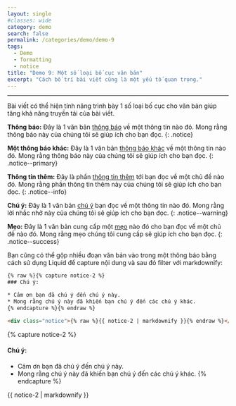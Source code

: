 ```yaml
---
layout: single
#classes: wide
category: demo
search: false
permalink: /categories/demo/demo-9
tags:
  - Demo 
  - formatting
  - notice
title: "Demo 9: Một số loại bố cục văn bản"
excerpt: "Cách bố trí bài viết cũng là một yếu tố quan trọng." 
---
```

---
Bài viết có thể hiện tính năng trình bày 1 số loại bố cục cho văn bản giúp tăng khả năng truyền tải của bài viết.

**Thông báo:** Đây là 1 văn bản [thông báo](#) về một thông tin nào đó. Mong rằng thông báo này của chúng tôi sẽ giúp ích cho bạn đọc.
{: .notice}

**Một thông báo khác:** Đây là 1 văn bản [thông báo khác](#) về một thông tin nào đó. Mong rằng thông báo này của chúng tôi sẽ giúp ích cho bạn đọc.
{: .notice--primary}

**Thông tin thêm:** Đây là phần [thông tin thêm](#) tới bạn đọc về một chủ đề nào đó. Mong rằng phần thông tin thêm này của chúng tôi sẽ giúp ích cho bạn đọc.
{: .notice--info}

**Chú ý:** Đây là 1 văn bản [chú ý](#) bạn đọc về một thông tin nào đó. Mong rằng lời nhắc nhở này của chúng tôi sẽ giúp ích cho bạn đọc.
{: .notice--warning}

**Mẹo:** Đây là 1 văn bản cung cấp một [mẹo](#) nào đó cho bạn đọc về một chủ đề nào đó. Mong rằng mẹo chúng tôi cung cấp sẽ giúp ích cho bạn đọc.
{: .notice--success}

Bạn cũng có thể gộp nhiều đoạn văn bản vào trong một thông báo bằng cách sử dụng Liquid để capture nội dung và sau đó filter với markdownify:

```html
{% raw %}{% capture notice-2 %}
### Chú ý:

* Cảm ơn bạn đã chú ý đến chú ý này.
* Mong rằng chú ý này đã khiến bạn chú ý đến các chú ý khác.
{% endcapture %}{% endraw %}

<div class="notice">{% raw %}{{ notice-2 | markdownify }}{% endraw %}</div>
```
{% capture notice-2 %}
#### Chú ý:

* Cảm ơn bạn đã chú ý đến chú ý này.
* Mong rằng chú ý này đã khiến bạn chú ý đến các chú ý khác.
{% endcapture %}

<div class="notice">
  {{ notice-2 | markdownify }}
</div>
